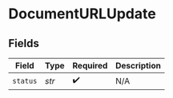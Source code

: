 # DocumentURLUpdate


## Fields

| Field              | Type               | Required           | Description        |
| ------------------ | ------------------ | ------------------ | ------------------ |
| `status`           | *str*              | :heavy_check_mark: | N/A                |